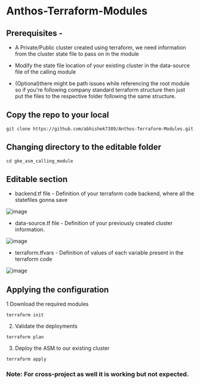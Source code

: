 # Anthos-Terraform-Modules

## Prerequisites -

- A Private/Public cluster created using terraform, we need information from the cluster state file to pass on in the module

- Modify the state file location of your existing cluster in the data-source file of the calling module

- (Optional)there might be path issues while referencing the root module so if you're following company standard terraform 
structure then just put the files to the respective folder following the same structure.

## Copy the repo to your local 
```
git clone https://github.com/abhishek7389/Anthos-Terraform-Modules.git
```

## Changing directory to the editable folder
```
cd gke_asm_calling_module
```

## Editable section

- backend.tf file - Definition of your terraform code backend, where all the statefiles gonna save

![image](https://user-images.githubusercontent.com/52596897/184918953-0a1d1268-5f61-404f-b8cf-74ae84465930.png)


- data-source.tf file - Definition of your previously created cluster information.

![image](https://user-images.githubusercontent.com/52596897/184919089-e37f4648-2ef0-46b6-a5dc-fc8acb0a38ec.png)


- terraform.tfvars - Definition of values of each variable present in the terraform code

![image](https://user-images.githubusercontent.com/52596897/184919182-15f3b842-84f7-49ff-ade1-65063bca08a2.png)

## Applying the configuration

1 Download the required modules
```
terraform init
```

2. Validate the deployments
```
terraform plan
```
3. Deploy the ASM to our existing cluster
```
terraform apply
```

### Note: For cross-project as well it is working but not expected.




